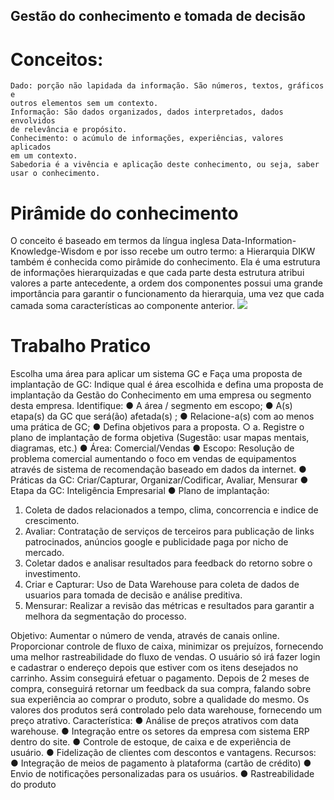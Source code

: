
## Gestão do conhecimento e tomada de decisão

# Conceitos:
	Dado: porção não lapidada da informação. São números, textos, gráficos e
	outros elementos sem um contexto.
	Informação: São dados organizados, dados interpretados, dados envolvidos
	de relevância e propósito.
	Conhecimento: o acúmulo de informações, experiências, valores aplicados
	em um contexto.
	Sabedoria é a vivência e aplicação deste conhecimento, ou seja, saber usar o conhecimento.

# Pirâmide do conhecimento

O conceito é baseado em termos da língua inglesa Data-Information-Knowledge-Wisdom e por isso recebe um outro termo: a Hierarquia DIKW também é conhecida como pirâmide do conhecimento.
Ela é uma estrutura de informações hierarquizadas e que cada parte desta estrutura atribui valores a parte antecedente, a ordem dos componentes possui uma grande importância para garantir o funcionamento da hierarquia, uma vez que cada camada soma características ao componente anterior.
<img src="https://www.ibccoaching.com.br/portal//wp-content/uploads/2016/12/2-piramide-1.jpg">


# Trabalho Pratico

Escolha uma área para aplicar um sistema GC e Faça uma proposta de implantação de GC:
Indique qual é área escolhida e defina uma proposta de implantação da Gestão do
Conhecimento em uma empresa ou segmento desta empresa.
Identifique:
● A área / segmento em escopo;
● A(s) etapa(s) da GC que será(ão) afetada(s) ;
● Relacione-a(s) com ao menos uma prática de GC;
● Defina objetivos para a proposta.
○ a. Registre o plano de implantação de forma objetiva (Sugestão: usar mapas
mentais, diagramas, etc.)
● Área: Comercial/Vendas
● Escopo: Resolução de problema comercial aumentando o foco em vendas de
equipamentos através de sistema de recomendação baseado em dados da internet.
● Práticas da GC: Criar/Capturar, Organizar/Codificar, Avaliar, Mensurar
● Etapa da GC: Inteligência Empresarial
● Plano de implantação:
1. Coleta de dados relacionados a tempo, clima, concorrencia e indice de
crescimento.
2. Avaliar: Contratação de serviços de terceiros para publicação de links
patrocinados, anúncios google e publicidade paga por nicho de mercado.
3. Coletar dados e analisar resultados para feedback do retorno sobre o
investimento.
4. Criar e Capturar: Uso de Data Warehouse para coleta de dados de
usuarios para tomada de decisão e análise preditiva.
5. Mensurar: Realizar a revisão das métricas e resultados para garantir a
melhora da segmentação do processo.

Objetivo: Aumentar o número de venda, através de canais online. Proporcionar controle de
fluxo de caixa, minimizar os prejuízos, fornecendo uma melhor rastreabilidade do fluxo de
vendas. O usuário só irá fazer login e cadastrar o endereço depois que estiver com os itens
desejados no carrinho. Assim conseguirá efetuar o pagamento. Depois de 2 meses de compra,
conseguirá retornar um feedback da sua compra, falando sobre sua experiência ao comprar o
produto, sobre a qualidade do mesmo. Os valores dos produtos será controlado pelo data
warehouse, fornecendo um preço atrativo.
Característica:
● Análise de preços atrativos com data warehouse.
● Integração entre os setores da empresa com sistema ERP dentro do site.
● Controle de estoque, de caixa e de experiência de usuário.
● Fidelização de clientes com descontos e vantagens.
Recursos:
● Integração de meios de pagamento à plataforma (cartão de crédito)
● Envio de notificações personalizadas para os usuários.
● Rastreabilidade do produto
